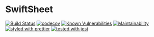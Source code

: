 # SwiftSheet
[![Build Status](https://travis-ci.org/Alek-S/SwiftSheet.svg?branch=master)](https://travis-ci.org/Alek-S/SwiftSheet)
[![codecov](https://codecov.io/gh/Alek-S/SwiftSheet/branch/master/graph/badge.svg)](https://codecov.io/gh/Alek-S/SwiftSheet)
[![Known Vulnerabilities](https://snyk.io/test/github/alek-s/swiftsheet/badge.svg?targetFile=package.json)](https://snyk.io/test/github/alek-s/swiftsheet?targetFile=package.json)
[![Maintainability](https://api.codeclimate.com/v1/badges/b59006c218534a51e024/maintainability)](https://codeclimate.com/github/Alek-S/SwiftSheet/maintainability)
[![styled with prettier](https://img.shields.io/badge/styled_with-prettier-ff69b4.svg)](https://github.com/prettier/prettier)
[![tested with jest](https://img.shields.io/badge/tested_with-jest-99424f.svg)](https://github.com/facebook/jest)
